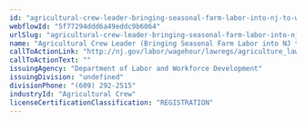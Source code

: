 ```yaml
---
id: "agricultural-crew-leader-bringing-seasonal-farm-labor-into-nj-to-work"
webflowId: "5f77294ddd6a49eddc9b6064"
urlSlug: "agricultural-crew-leader-bringing-seasonal-farm-labor-into-nj-to-work"
name: "Agricultural Crew Leader (Bringing Seasonal Farm Labor into NJ to Work)"
callToActionLink: "http://nj.gov/labor/wagehour/lawregs/agriculture_law.html"
callToActionText: ""
issuingAgency: "Department of Labor and Workforce Development"
issuingDivision: "undefined"
divisionPhone: "(609) 292-2515"
industryId: "Agricultural Crew"
licenseCertificationClassification: "REGISTRATION"
---
```


